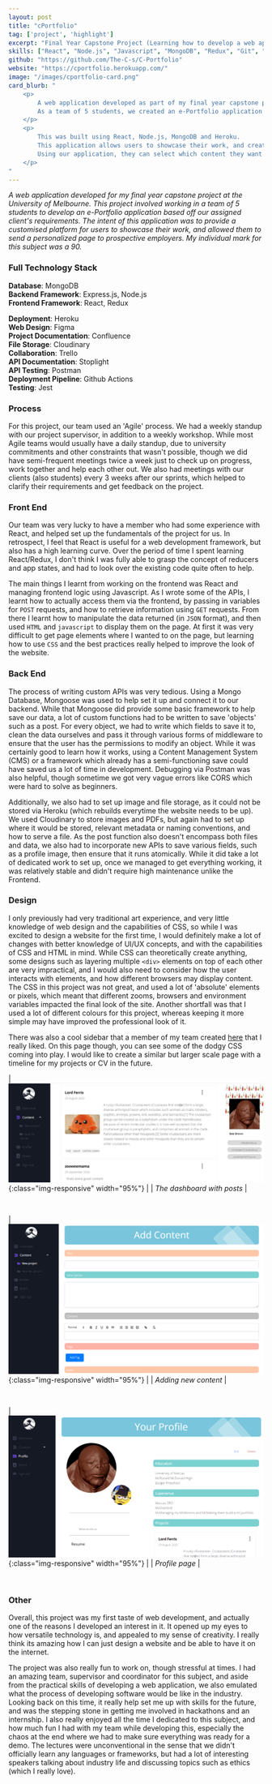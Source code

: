 ```yaml
---
layout: post
title: "cPortfolio"
tag: ['project', 'highlight']
excerpt: "Final Year Capstone Project (Learning how to develop a web application)"
skills: ["React", "Node.js", "Javascript", "MongoDB", "Redux", "Git", "SASS", "CSS", "HTML"]
github: "https://github.com/The-C-s/C-Portfolio"
website: "https://cportfolio.herokuapp.com/"
image: "/images/cportfolio-card.png"
card_blurb: "
    <p>
        A web application developed as part of my final year capstone project. 
        As a team of 5 students, we created an e-Portfolio application based on our assigned client's requirements. 
    </p>
    <p>
        This was built using React, Node.js, MongoDB and Heroku. 
        This application allows users to showcase their work, and create customised pages that can be sent to an employer based on their requirements. 
        Using our application, they can select which content they want displayed, and send a unique link to different employers depending on context. 
    </p>
"
---  
```

*A web application developed for my final year capstone project at the University of Melbourne. This project involved working in a team of 5 students to develop an e-Portfolio application based off our assigned client's requirements. The intent of this application was to provide a customised platform for users to showcase their work, and allowed them to send a personalized page to prospective employers. My individual mark for this subject was a 90.* 

### Full Technology Stack 

**Database**: MongoDB   
**Backend Framework**: Express.js, Node.js      
**Frontend Framework**: React, Redux    

**Deployment**: Heroku   
**Web Design**: Figma     
**Project Documentation**: Confluence   
**File Storage**: Cloudinary    
**Collaboration**: Trello     
**API Documentation**: Stoplight   
**API Testing**: Postman   
**Deployment Pipeline**: Github Actions     
**Testing**: Jest    

### Process 
For this project, our team used an 'Agile' process. We had a weekly standup with our project supervisor, in addition to a weekly workshop. While most Agile teams would usually have a daily standup, due to university commitments and other constraints that wasn't possible, though we did have semi-frequent meetings twice a week just to check up on progress, work together and help each other out. We also had meetings with our clients (also students) every 3 weeks after our sprints, which helped to clarify their requirements and get feedback on the project. 

### Front End 
Our team was very lucky to have a member who had some experience with React, and helped set up the fundamentals of the project for us. In retrospect, I feel that React is useful for a web development framework, but also has a high learning curve. Over the period of time I spent learning React/Redux, I don't think I was fully able to grasp the concept of reducers and app states, and had to look over the existing code quite often to help. 

The main things I learnt from working on the frontend was React and managing frontend logic using Javascript. As I wrote some of the APIs, I learnt how to actually access them via the frontend, by passing in variables for `POST` requests, and how to retrieve information using `GET` requests. From there I learnt how to manipulate the data returned (in `JSON` format), and then used `HTML` and `javascript` to display them on the page. At first it was very difficult to get page elements where I wanted to on the page, but learning how to use `CSS` and the best practices really helped to improve the look of the website. 

### Back End 
The process of writing custom APIs was very tedious. Using a Mongo Database, Mongoose was used to help set it up and connect it to our backend. While that Mongoose did provide some basic framework to help save our data, a lot of custom functions had to be written to save 'objects' such as a post. For every object, we had to write which fields to save it to, clean the data ourselves and pass it through various forms of middleware to ensure that the user has the permissions to modify an object. While it was certainly good to learn how it works, using a Content Management System (CMS) or a framework which already has a semi-functioning save could have saved us a lot of time in development. Debugging via Postman was also helpful, though sometime we got very vague errors like CORS which were hard to solve as beginners. 

Additionally, we also had to set up image and file storage, as it could not be stored via Heroku (which rebuilds everytime the website needs to be up). We used Cloudinary to store images and PDFs, but again had to set up where it would be stored, relevant metadata or naming conventions, and how to serve a file. As the post function also doesn't encompass both files and data, we also had to incorporate new APIs to save various fields, such as a profile image, then ensure that it runs atomically. While it did take a lot of dedicated work to set up, once we managed to get everything working, it was relatively stable and didn't require high maintenance unlike the Frontend. 

### Design 
I only previously had very traditional art experience, and very little knowledge of web design and the capabilities of CSS, so while I was excited to design a website for the first time, I would definitely make a lot of changes with better knowledge of UI/UX concepts, and with the capabilities of CSS and HTML in mind. While CSS can theoretically create anything, some designs such as layering multiple `<div>` elements on top of each other are very impractical, and I would also need to consider how the user interacts with elements, and how different browsers may display content. The CSS in this project was not great, and used a lot of 'absolute' elements or pixels, which meant that different zooms, browsers and environment variables impacted the final look of the site. Another shortfall was that I used a lot of different colours for this project, whereas keeping it more simple may have improved the professional look of it.

There was also a cool sidebar that a member of my team created [here](https://cportfolio.herokuapp.com/shared/FEDWdPSG) that I really liked. On this page though, you can see some of the dodgy CSS coming into play. I would like to create a similar but larger scale page with a timeline for my projects or CV in the future. 

|![](/images/cportfolio/cportfolio.jpg){:class="img-responsive" width="95%"} |
| *The dashboard with posts* |  

<br> 

|![](/images/cportfolio/content.PNG){:class="img-responsive" width="95%"} |
| *Adding new content* | 

<br>

|![](/images/cportfolio/profile.PNG){:class="img-responsive" width="95%"} |
| *Profile page* | 

<br>

### Other 
Overall, this project was my first taste of web development, and actually one of the reasons I developed an interest in it. It opened up my eyes to how versatile technology is, and appealed to my sense of creativity. I really think its amazing how I can just design a website and be able to have it on the internet.

The project was also really fun to work on, though stressful at times. I had an amazing team, supervisor and coordinator for this subject, and aside from the practical skills of developing a web application, we also emulated what the process of developing software would be like in the industry. Looking back on this time, it really help set me up with skills for the future, and was the stepping stone in getting me involved in hackathons and an internship. I also really enjoyed all the time I dedicated to this subject, and how much fun I had with my team while developing this, especially the chaos at the end where we had to make sure everything was ready for a demo. The lectures were unconventional in the sense that we didn't officially learn any languages or frameworks, but had a lot of interesting speakers talking about industry life and discussing topics such as ethics (which I really love).
